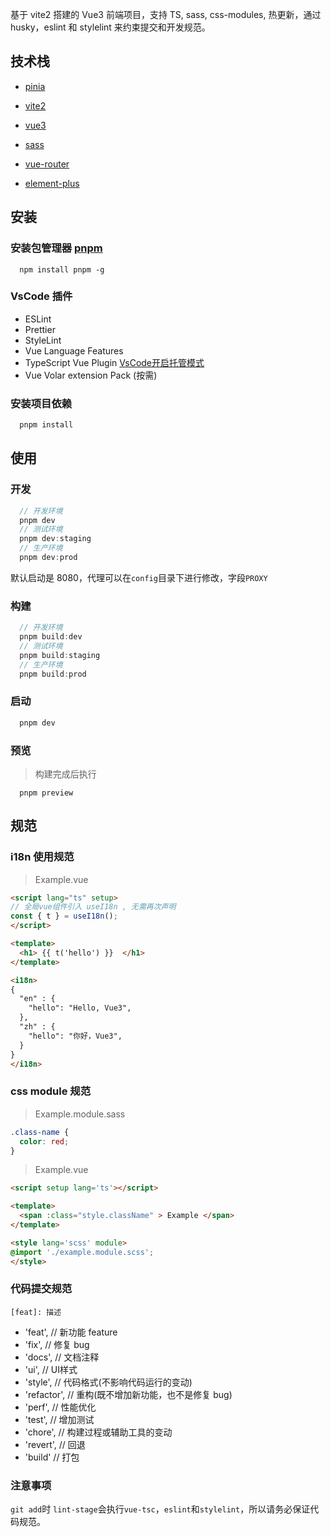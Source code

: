基于 vite2 搭建的 Vue3 前端项目，支持 TS, sass, css-modules, 热更新，通过 husky，eslint 和 stylelint 来约束提交和开发规范。

## 技术栈

- [pinia](https://pinia.vuejs.org/)
- [vite2](https://vitejs.cn/)
- [vue3](https://v3.cn.vuejs.org/)
- [sass](https://www.sass.hk/)


- [vue-router](https://router.vuejs.org/zh/installation.html)
- [element-plus](https://element-plus.gitee.io/zh-CN/)

## 安装

### 安装包管理器 [pnpm](https://pnpm.io/zh/installation)

```
  npm install pnpm -g
```

### VsCode 插件

- ESLint
- Prettier
- StyleLint
- Vue Language Features 
- TypeScript Vue Plugin [VsCode开启托管模式](https://github.com/johnsoncodehk/volar/discussions/471#discussioncomment-1361669)
- Vue Volar extension Pack (按需)
### 安装项目依赖

```bash
  pnpm install
```

## 使用

### 开发

```javascript
  // 开发环境
  pnpm dev
  // 测试环境
  pnpm dev:staging
  // 生产环境
  pnpm dev:prod
```

默认启动是 8080，代理可以在`config`目录下进行修改，字段`PROXY`

### 构建

```javascript
  // 开发环境
  pnpm build:dev
  // 测试环境
  pnpm build:staging
  // 生产环境
  pnpm build:prod
```

### 启动

```javascript
  pnpm dev
```

### 预览

> 构建完成后执行

```
  pnpm preview
```

## 规范

### i18n 使用规范

> Example.vue
> 
```html
<script lang="ts" setup>
// 全局vue组件引入 useI18n , 无需再次声明
const { t } = useI18n();
</script>

<template>
  <h1> {{ t('hello') }}  </h1>
</template>

<i18n>
{
  "en" : {
    "hello": "Hello, Vue3",
  },
  "zh" : {
    "hello": "你好，Vue3",
  }
}
</i18n>
```

### css module 规范

> Example.module.sass
```css
.class-name {
  color: red;
}
```
> Example.vue
```html
<script setup lang='ts'></script>

<template>
  <span :class="style.className" > Example </span>
</template>

<style lang='scss' module>
@import './example.module.scss';
</style>
```

### 代码提交规范

`[feat]: 描述`

- 'feat', // 新功能 feature
- 'fix', // 修复 bug
- 'docs', // 文档注释
- 'ui', // UI样式
- 'style', // 代码格式(不影响代码运行的变动)
- 'refactor', // 重构(既不增加新功能，也不是修复 bug)
- 'perf', // 性能优化
- 'test', // 增加测试
- 'chore', // 构建过程或辅助工具的变动
- 'revert', // 回退
- 'build' // 打包

### 注意事项

`git add`时 `lint-stage`会执行`vue-tsc`，`eslint`和`stylelint`，所以请务必保证代码规范。